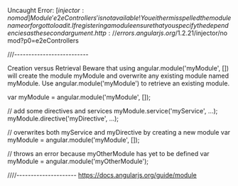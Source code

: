 Uncaught Error: [$injector:nomod] Module 'e2eControllers' is not available! You either misspelled the module name or forgot to load it. If registering a module ensure that you specify the dependencies as the second argument.
http://errors.angularjs.org/1.2.21/$injector/nomod?p0=e2eControllers 

///--------------------------

Creation versus Retrieval
Beware that using angular.module('myModule', []) will create the module myModule and overwrite any existing module named myModule. Use angular.module('myModule') to retrieve an existing module.

var myModule = angular.module('myModule', []);

// add some directives and services
myModule.service('myService', ...);
myModule.directive('myDirective', ...);

// overwrites both myService and myDirective by creating a new module
var myModule = angular.module('myModule', []);

// throws an error because myOtherModule has yet to be defined
var myModule = angular.module('myOtherModule');

////---------------------
https://docs.angularjs.org/guide/module